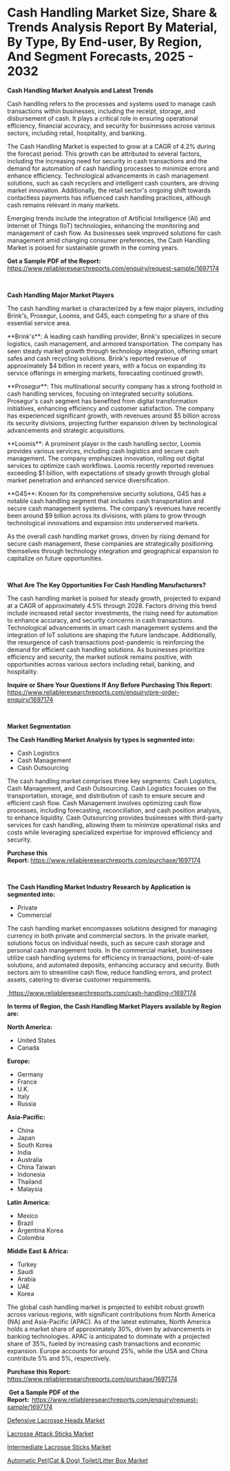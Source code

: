 <p><h1>Cash Handling Market Size, Share & Trends Analysis Report By Material, By Type, By End-user, By Region, And Segment Forecasts, 2025 - 2032</h1></p><p><strong>Cash Handling Market Analysis and Latest Trends</strong></p>
<p><p>Cash handling refers to the processes and systems used to manage cash transactions within businesses, including the receipt, storage, and disbursement of cash. It plays a critical role in ensuring operational efficiency, financial accuracy, and security for businesses across various sectors, including retail, hospitality, and banking.</p><p>The Cash Handling Market is expected to grow at a CAGR of 4.2% during the forecast period. This growth can be attributed to several factors, including the increasing need for security in cash transactions and the demand for automation of cash handling processes to minimize errors and enhance efficiency. Technological advancements in cash management solutions, such as cash recyclers and intelligent cash counters, are driving market innovation. Additionally, the retail sector's ongoing shift towards contactless payments has influenced cash handling practices, although cash remains relevant in many markets. </p><p>Emerging trends include the integration of Artificial Intelligence (AI) and Internet of Things (IoT) technologies, enhancing the monitoring and management of cash flow. As businesses seek improved solutions for cash management amid changing consumer preferences, the Cash Handling Market is poised for sustainable growth in the coming years.</p></p>
<p><strong>Get a Sample PDF of the Report:&nbsp;</strong> <a href="https://www.reliableresearchreports.com/enquiry/request-sample/1697174?utm_campaign=37&utm_medium=2&utm_source=Github&utm_content=ia&utm_term=08012025&utm_id=cash-handling">https://www.reliableresearchreports.com/enquiry/request-sample/1697174</a></p>
<p>&nbsp;</p>
<p><strong>Cash Handling Major Market Players</strong></p>
<p><p>The cash handling market is characterized by a few major players, including Brink's, Prosegur, Loomis, and G4S, each competing for a share of this essential service area.</p><p>**Brink's**: A leading cash handling provider, Brink's specializes in secure logistics, cash management, and armored transportation. The company has seen steady market growth through technology integration, offering smart safes and cash recycling solutions. Brink's reported revenue of approximately $4 billion in recent years, with a focus on expanding its service offerings in emerging markets, forecasting continued growth.</p><p>**Prosegur**: This multinational security company has a strong foothold in cash handling services, focusing on integrated security solutions. Prosegur's cash segment has benefited from digital transformation initiatives, enhancing efficiency and customer satisfaction. The company has experienced significant growth, with revenues around $5 billion across its security divisions, projecting further expansion driven by technological advancements and strategic acquisitions.</p><p>**Loomis**: A prominent player in the cash handling sector, Loomis provides various services, including cash logistics and secure cash management. The company emphasizes innovation, rolling out digital services to optimize cash workflows. Loomis recently reported revenues exceeding $1 billion, with expectations of steady growth through global market penetration and enhanced service diversification.</p><p>**G4S**: Known for its comprehensive security solutions, G4S has a notable cash handling segment that includes cash transportation and secure cash management systems. The company’s revenues have recently been around $9 billion across its divisions, with plans to grow through technological innovations and expansion into underserved markets.</p><p>As the overall cash handling market grows, driven by rising demand for secure cash management, these companies are strategically positioning themselves through technology integration and geographical expansion to capitalize on future opportunities.</p></p>
<p>&nbsp;</p>
<p><strong>What Are The Key Opportunities For Cash Handling Manufacturers?</strong></p>
<p><p>The cash handling market is poised for steady growth, projected to expand at a CAGR of approximately 4.5% through 2028. Factors driving this trend include increased retail sector investments, the rising need for automation to enhance accuracy, and security concerns in cash transactions. Technological advancements in smart cash management systems and the integration of IoT solutions are shaping the future landscape. Additionally, the resurgence of cash transactions post-pandemic is reinforcing the demand for efficient cash handling solutions. As businesses prioritize efficiency and security, the market outlook remains positive, with opportunities across various sectors including retail, banking, and hospitality.</p></p>
<p><strong>Inquire or Share Your Questions If Any Before Purchasing This Report:</strong> <a href="https://www.reliableresearchreports.com/enquiry/pre-order-enquiry/1697174?utm_campaign=37&utm_medium=2&utm_source=Github&utm_content=ia&utm_term=08012025&utm_id=cash-handling">https://www.reliableresearchreports.com/enquiry/pre-order-enquiry/1697174</a></p>
<p>&nbsp;</p>
<p><strong>Market Segmentation</strong></p>
<p><strong>The Cash Handling Market Analysis by types is segmented into:</strong></p>
<p><ul><li>Cash Logistics</li><li>Cash Management</li><li>Cash Outsourcing</li></ul></p>
<p><p>The cash handling market comprises three key segments: Cash Logistics, Cash Management, and Cash Outsourcing. Cash Logistics focuses on the transportation, storage, and distribution of cash to ensure secure and efficient cash flow. Cash Management involves optimizing cash flow processes, including forecasting, reconciliation, and cash position analysis, to enhance liquidity. Cash Outsourcing provides businesses with third-party services for cash handling, allowing them to minimize operational risks and costs while leveraging specialized expertise for improved efficiency and security.</p></p>
<p><strong>Purchase this Report:&nbsp;</strong><a href="https://www.reliableresearchreports.com/purchase/1697174?utm_campaign=37&utm_medium=2&utm_source=Github&utm_content=ia&utm_term=08012025&utm_id=cash-handling">https://www.reliableresearchreports.com/purchase/1697174</a></p>
<p>&nbsp;</p>
<p><strong>The Cash Handling Market Industry Research by Application is segmented into:</strong></p>
<p><ul><li>Private</li><li>Commercial</li></ul></p>
<p><p>The cash handling market encompasses solutions designed for managing currency in both private and commercial sectors. In the private market, solutions focus on individual needs, such as secure cash storage and personal cash management tools. In the commercial market, businesses utilize cash handling systems for efficiency in transactions, point-of-sale solutions, and automated deposits, enhancing accuracy and security. Both sectors aim to streamline cash flow, reduce handling errors, and protect assets, catering to diverse customer requirements.</p></p>
<p><a href="https://www.reliableresearchreports.com/cash-handling-r1697174?utm_campaign=37&utm_medium=2&utm_source=Github&utm_content=ia&utm_term=08012025&utm_id=cash-handling">&nbsp;https://www.reliableresearchreports.com/cash-handling-r1697174</a></p>
<p><strong>In terms of Region, the Cash Handling Market Players available by Region are:</strong></p>
<p>
    <p> <strong> North America: </strong>
        <ul>
            <li>United States</li>
            <li>Canada</li>
        </ul>
        </p> 
    <p> <strong> Europe: </strong>
        <ul>
            <li>Germany</li>
            <li>France</li>
            <li>U.K.</li>
            <li>Italy</li>
            <li>Russia</li>
        </ul>
        </p> 
    <p> <strong> Asia-Pacific: </strong>
        <ul>
            <li>China</li>
            <li>Japan</li>
            <li>South Korea</li>
            <li>India</li>
            <li>Australia</li>
            <li>China Taiwan</li>
            <li>Indonesia</li>
            <li>Thailand</li>
            <li>Malaysia</li>
        </ul>
        </p> 
    <p> <strong> Latin America: </strong>
        <ul>
            <li>Mexico</li>
            <li>Brazil</li>
            <li>Argentina Korea</li>
            <li>Colombia</li>
        </ul>
        </p> 
    <p> <strong> Middle East & Africa: </strong>
        <ul>
            <li>Turkey</li>
            <li>Saudi</li>
            <li>Arabia</li>
            <li>UAE</li>
            <li>Korea</li>
        </ul>
    </p>
    </p>
<p><p>The global cash handling market is projected to exhibit robust growth across various regions, with significant contributions from North America (NA) and Asia-Pacific (APAC). As of the latest estimates, North America holds a market share of approximately 30%, driven by advancements in banking technologies. APAC is anticipated to dominate with a projected share of 35%, fueled by increasing cash transactions and economic expansion. Europe accounts for around 25%, while the USA and China contribute 5% and 5%, respectively.</p></p>
<p><strong>Purchase this Report: </strong><a href="https://www.reliableresearchreports.com/purchase/1697174?utm_campaign=37&utm_medium=2&utm_source=Github&utm_content=ia&utm_term=08012025&utm_id=cash-handling">https://www.reliableresearchreports.com/purchase/1697174</a></p>
<p>&nbsp;<strong>Get a Sample PDF of the Report:&nbsp;&nbsp;</strong><a href="https://www.reliableresearchreports.com/enquiry/request-sample/1697174?utm_campaign=37&utm_medium=2&utm_source=Github&utm_content=ia&utm_term=08012025&utm_id=cash-handling">https://www.reliableresearchreports.com/enquiry/request-sample/1697174</a></p>
<p><strong></strong></p>
<p><p><a href="https://github.com/wwwkeltoum/Market-Research-Report-List-5/blob/main/defensive-lacrosse-heads-market.md?utm_campaign=37&utm_medium=2&utm_source=Github&utm_content=ia&utm_term=08012025&utm_id=cash-handling">Defensive Lacrosse Heads Market</a></p><p><a href="https://github.com/maclarensidney/Market-Research-Report-List-1/blob/main/lacrosse-attack-sticks-market.md?utm_campaign=37&utm_medium=2&utm_source=Github&utm_content=ia&utm_term=08012025&utm_id=cash-handling">Lacrosse Attack Sticks Market</a></p><p><a href="https://github.com/DianaWilson796/Market-Research-Report-List-1/blob/main/intermediate-lacrosse-sticks-market.md?utm_campaign=37&utm_medium=2&utm_source=Github&utm_content=ia&utm_term=08012025&utm_id=cash-handling">Intermediate Lacrosse Sticks Market</a></p><p><a href="https://github.com/joannesouthgate/Market-Research-Report-List-5/blob/main/automatic-petcat-dog-toiletlitter-box-market.md?utm_campaign=37&utm_medium=2&utm_source=Github&utm_content=ia&utm_term=08012025&utm_id=cash-handling">Automatic Pet(Cat & Dog) Toilet/Litter Box Market</a></p></p>